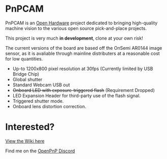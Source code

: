# PnPCAM
 
PnPCAM is an [Open Hardware](https://www.oshwa.org/definition/) project dedicated to bringing high-quality machine vision to the various open source pick-and-place projects.

This project is very much **in development**, clone at your own risk!

The current versions of the board are based off the OnSemi AR0144 image sensor, as it is avaliable through mainline distributers at a reasonable cost for low quantities. 

* Up-to 1200x800 pixel resolution at 30fps (Currently limited by USB Bridge Chip)
* Global shutter
* Standard Webcam USB out
* <s>Onboard LED with exposure-triggered flash</s> (Requirement Dropped)
* LED Expansion Header for third-party use of the flash signal.
* Triggered shutter mode.
* Onboard lens distortion correction.

# Interested?
[View the Wiki here](https://github.com/angusgbishop/PnPCAM/wiki)

Find me on the [OpenPnP Discord](https://discord.gg/EmsrFVx) 
